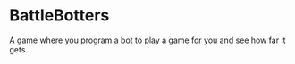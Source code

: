 BattleBotters
=============

A game where you program a bot to play a game for you and see how far it gets.
